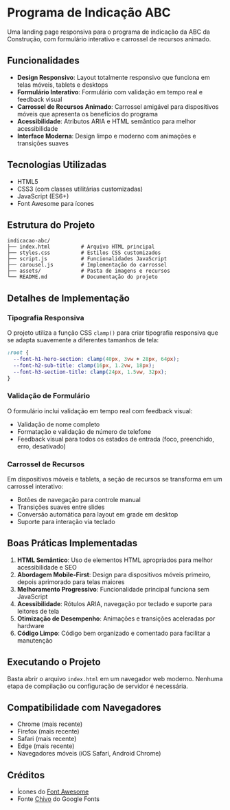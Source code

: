 # Programa de Indicação ABC

Uma landing page responsiva para o programa de indicação da ABC da Construção, com formulário interativo e carrossel de recursos animado.

## Funcionalidades

- **Design Responsivo**: Layout totalmente responsivo que funciona em telas móveis, tablets e desktops
- **Formulário Interativo**: Formulário com validação em tempo real e feedback visual
- **Carrossel de Recursos Animado**: Carrossel amigável para dispositivos móveis que apresenta os benefícios do programa
- **Acessibilidade**: Atributos ARIA e HTML semântico para melhor acessibilidade
- **Interface Moderna**: Design limpo e moderno com animações e transições suaves

## Tecnologias Utilizadas

- HTML5
- CSS3 (com classes utilitárias customizadas)
- JavaScript (ES6+)
- Font Awesome para ícones

## Estrutura do Projeto

```
indicacao-abc/
├── index.html          # Arquivo HTML principal
├── styles.css          # Estilos CSS customizados
├── script.js           # Funcionalidades JavaScript
├── carousel.js         # Implementação do carrossel
├── assets/             # Pasta de imagens e recursos
└── README.md           # Documentação do projeto
```

## Detalhes de Implementação

### Tipografia Responsiva

O projeto utiliza a função CSS `clamp()` para criar tipografia responsiva que se adapta suavemente a diferentes tamanhos de tela:

```css
:root {
  --font-h1-hero-section: clamp(40px, 3vw + 28px, 64px);
  --font-h2-sub-title: clamp(16px, 1.2vw, 18px);
  --font-h3-section-title: clamp(24px, 1.5vw, 32px);
}
```

### Validação de Formulário

O formulário inclui validação em tempo real com feedback visual:

- Validação de nome completo
- Formatação e validação de número de telefone
- Feedback visual para todos os estados de entrada (foco, preenchido, erro, desativado)

### Carrossel de Recursos

Em dispositivos móveis e tablets, a seção de recursos se transforma em um carrossel interativo:

- Botões de navegação para controle manual
- Transições suaves entre slides
- Conversão automática para layout em grade em desktop
- Suporte para interação via teclado

## Boas Práticas Implementadas

1. **HTML Semântico**: Uso de elementos HTML apropriados para melhor acessibilidade e SEO
2. **Abordagem Mobile-First**: Design para dispositivos móveis primeiro, depois aprimorado para telas maiores
3. **Melhoramento Progressivo**: Funcionalidade principal funciona sem JavaScript
4. **Acessibilidade**: Rótulos ARIA, navegação por teclado e suporte para leitores de tela
5. **Otimização de Desempenho**: Animações e transições aceleradas por hardware
6. **Código Limpo**: Código bem organizado e comentado para facilitar a manutenção

## Executando o Projeto

Basta abrir o arquivo `index.html` em um navegador web moderno. Nenhuma etapa de compilação ou configuração de servidor é necessária.

## Compatibilidade com Navegadores

- Chrome (mais recente)
- Firefox (mais recente)
- Safari (mais recente)
- Edge (mais recente)
- Navegadores móveis (iOS Safari, Android Chrome)

## Créditos

- Ícones do [Font Awesome](https://fontawesome.com)
- Fonte [Chivo](https://fonts.google.com/specimen/Chivo) do Google Fonts
